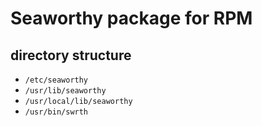 Seaworthy package for RPM
=========================

## directory structure

* `/etc/seaworthy`
* `/usr/lib/seaworthy`
* `/usr/local/lib/seaworthy`
* `/usr/bin/swrth`